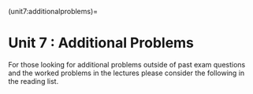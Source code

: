 (unit7:additionalproblems)=
# Unit 7 : Additional Problems

For those looking for additional problems outside of past exam questions and the worked problems in the lectures please consider the following in the reading list.

